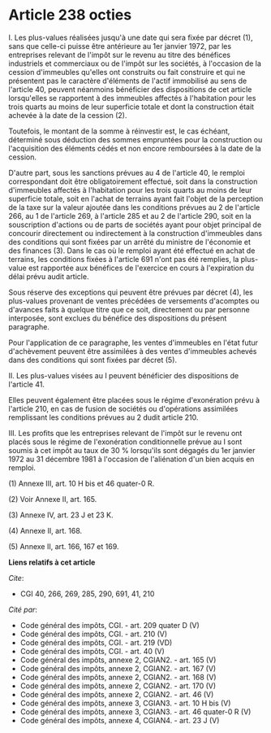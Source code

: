# Article 238 octies

I. Les plus-values réalisées jusqu'à une date qui sera fixée par décret (1), sans que celle-ci puisse être antérieure au 1er
janvier 1972, par les entreprises relevant de l'impôt sur le revenu au titre des bénéfices industriels et commerciaux ou de
l'impôt sur les sociétés, à l'occasion de la cession d'immeubles qu'elles ont construits ou fait construire et qui ne
présentent pas le caractère d'éléments de l'actif immobilisé au sens de l'article 40, peuvent néanmoins bénéficier des
dispositions de cet article lorsqu'elles se rapportent à des immeubles affectés à l'habitation pour les trois quarts au moins
de leur superficie totale et dont la construction était achevée à la date de la cession (2).

Toutefois, le montant de la somme à réinvestir est, le cas échéant, déterminé sous déduction des sommes empruntées pour la
construction ou l'acquisition des éléments cédés et non encore remboursées à la date de la cession.

D'autre part, sous les sanctions prévues au 4 de l'article 40, le remploi correspondant doit être obligatoirement effectué,
soit dans la construction d'immeubles affectés à l'habitation pour les trois quarts au moins de leur superficie totale, soit
en l'achat de terrains ayant fait l'objet de la perception de la taxe sur la valeur ajoutée dans les conditions prévues au 2
de l'article 266, au 1 de l'article 269, à l'article 285 et au 2 de l'article 290, soit en la souscription d'actions ou de
parts de sociétés ayant pour objet principal de concourir directement ou indirectement à la construction d'immeubles dans des
conditions qui sont fixées par un arrêté du ministre de l'économie et des finances (3). Dans le cas où le remploi ayant été
effectué en achat de terrains, les conditions fixées à l'article 691 n'ont pas été remplies, la plus-value est rapportée aux
bénéfices de l'exercice en cours à l'expiration du délai prévu audit article.

Sous réserve des exceptions qui peuvent être prévues par décret (4), les plus-values provenant de ventes précédées de
versements d'acomptes ou d'avances faits à quelque titre que ce soit, directement ou par personne interposée, sont exclues du
bénéfice des dispositions du présent paragraphe.

Pour l'application de ce paragraphe, les ventes d'immeubles en l'état futur d'achèvement peuvent être assimilées à des ventes
d'immeubles achevés dans des conditions qui sont fixées par décret (5).

II. Les plus-values visées au I peuvent bénéficier des dispositions de l'article 41.

Elles peuvent également être placées sous le régime d'exonération prévu à l'article 210, en cas de fusion de sociétés ou
d'opérations assimilées remplissant les conditions prévues au 2 dudit article 210.

III. Les profits que les entreprises relevant de l'impôt sur le revenu ont placés sous le régime de l'exonération
conditionnelle prévue au I sont soumis à cet impôt au taux de 30 % lorsqu'ils sont dégagés du 1er janvier 1972 au 31 décembre
1981 à l'occasion de l'aliénation d'un bien acquis en remploi.

(1) Annexe III, art. 10 H bis et 46 quater-0 R.

(2) Voir Annexe II, art. 165.

(3) Annexe IV, art. 23 J et 23 K.

(4) Annexe II, art. 168.

(5) Annexe II, art. 166, 167 et 169.

**Liens relatifs à cet article**

_Cite_:

  - CGI 40, 266, 269, 285, 290, 691, 41, 210

_Cité par_:

  - Code général des impôts, CGI. - art. 209 quater D (V)
  - Code général des impôts, CGI. - art. 210 (V)
  - Code général des impôts, CGI. - art. 219 (VD)
  - Code général des impôts, CGI. - art. 40 (V)
  - Code général des impôts, annexe 2, CGIAN2. - art. 165 (V)
  - Code général des impôts, annexe 2, CGIAN2. - art. 167 (V)
  - Code général des impôts, annexe 2, CGIAN2. - art. 168 (V)
  - Code général des impôts, annexe 2, CGIAN2. - art. 170 (V)
  - Code général des impôts, annexe 2, CGIAN2. - art. 46 (V)
  - Code général des impôts, annexe 3, CGIAN3. - art. 10 H bis (V)
  - Code général des impôts, annexe 3, CGIAN3. - art. 46 quater-0 R (V)
  - Code général des impôts, annexe 4, CGIAN4. - art. 23 J (V)
